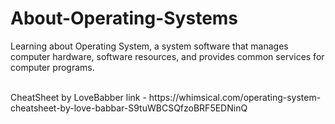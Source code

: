 # About-Operating-Systems
Learning about Operating System, a system software that manages computer hardware, software resources, and provides common services for computer programs.


<br>
CheatSheet by LoveBabber link - https://whimsical.com/operating-system-cheatsheet-by-love-babbar-S9tuWBCSQfzoBRF5EDNinQ
